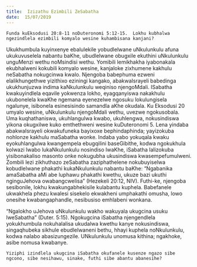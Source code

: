 ```yaml
---
title:  Izizathu Ezimbili ZeSabatha
date:  15/07/2019
---
```


`Funda kuEksodusi 20:8-11 noDuteronomi 5:12-15.  Lokhu kubhalwa ngezindlela ezimbili komyalo wesine kuhambisana kanjani?`

Ukukhumbula kuyinxenye ebalulekile yobudlelwane uNkulunkulu afuna ukukuvuselela nabantu baKhe, ubudlelwane obugxile ekuthini uNkulunkulu unguMenzi wethu noMsindisi wethu.  Yomibili lemikhakha iyabonakala ekubhalweni kokubili komyalo wesine, kanjaloke zixhumene kakhulu neSabatha nokugcinwa kwalo. Njengoba babephuma ezweni elalikhungethwe yizithixo eziningi kangako, abakwaIsrayeli babedinga ukukhunjuzwa indima kaNkulunkulu weqiniso njengoMdali.  ISabatha kwakuyindlela eqavile yokwenza lokho, eyagqanyiswa nakakhulu ukubonelela kwaKhe ngemana eyenezelwe ngosuku lokulungisela ngalunye, isibonela esinesisindo samandla aKhe okudala. Ku Eksodusi 20 umyalo wesine, uNkulunkulu njengoMdali wethu, uvezwe ngokusobala. Uma kuqhathaniswa, ukuhlangulwa kwabo, ukuhlengwa, nokusindiswa yikona okugxilwe kuko emthethweni wesine kuDuteronomi 5.  Lena yindaba abakwaIsrayeli okwakufuneka bayixoxe bephindaphinda; yayizokuba nohlonze kakhulu maSabatha wonke.  Indaba yabo yokuqala kwaku eyokuhlangulwa kwangempela ebugqilini baseGibithe, kodwa ngokukhula kolwazi lwabo lukaNkulunkulu nosindiso lwaKhe, iSabatha lalizokuba yisibonakaliso masonto onke nokugubha ukusindiswa kwasempefumulweni. Zombili lezi zikhuthazo zeSabatha zaziphathelene nokubuyiselwa kobudlelwane phakathi kukaNkulunkulu nabantu baKhe: “Ngabanika amaSabatha aMi abe luphawu phakathi kwethu, ukuze bazi ukuthi nginguJehova owabangcwelisa” (Hezekeli 20:12, NIV).  Futhi-ke, njengoba sesibonile, lokhu kwakungabhekisile kulabantu kuphela.  Babefanele ukwakhela phezu kwalesi sisekelo ekwakheni umphakathi omusha, lowo onesihe kwabangaphandle, nesibusiso emhlabeni wonkana.

“Ngalokho uJehova uNkulunkulu wakho wakuyala ukugcina usuku lweSabatha” (Duter. 5:15).  Ngokugcina iSabatha njengendlela yokukhumbula nokuhalalisa ukudalwa kwethu kanye nokusindiswa, singaqhubeka sikhule ebudlelwaneni bethu, hhayi kuphela noNkulunkulu, kodwa nalabo abasizungezile. UNkulunkulu unomusa kithina; ngakhoke, asibe nomusa kwabanye.

`Yiziphi izindlela ukugcina iSabatha okufanele kusenze ngazo sibe ngcono, sibe nesihawu, sinake, futhi sibe abantu abanesihe?`